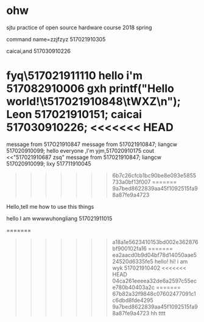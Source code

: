 # ohw
sjtu practice of open source hardware course 2018 spring

command
name=zzjfzyz
517021910305


caicai,and 517030910226


fyq\517021911110
hello  i'm 517082910006 gxh
printf("Hello world!\t517021910848\tWXZ\n");
Leon 517021910151;
caicai 517030910226;
<<<<<<< HEAD
=======
message from 517O21910847
message from 517021910847;
liangcw 517020910099;
hello everyone ,l'm yjm,517020910175
cout <<"517021910687 zsq"
message from 517021910847;
liangcw 517020910099;
lixy 517711910045
>>>>>>> 6b7c26cfcb1bc90be8e093e5855733a0bf13f007
=======
>>>>>>> 9a7bed8622839aa45f1092515fa98a87fe9a4723

Hello,tell me how to use this things


hello I am wwwwuhongliang 517021911015

=======
>>>>>>> a18a1e5623410153bd002e362876bf900102fa16
=======
>>>>>>> ea2aacd0b9d04bf78d14050aae524520d6335fe5
hello!
hi! i am wyk 517021910402
<<<<<<< HEAD
>>>>>>> 04ca261eeeea32de6a2597c55ece780b40403a2c
=======
>>>>>>> 67b82a32f9848c07602477091c1c6dbd8fde4295
>>>>>>> 9a7bed8622839aa45f1092515fa98a87fe9a4723
hh
tttt
